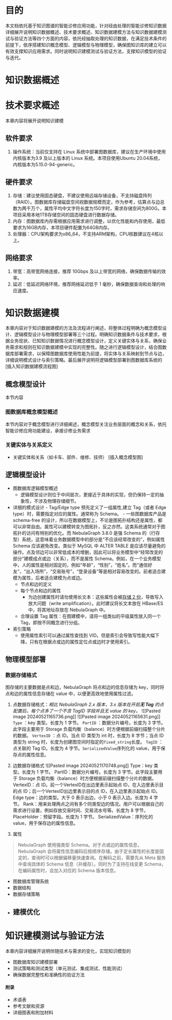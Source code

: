 # 目的
本文档依托基于知识图谱的智能诊修应用功能，针对经由处理的智能诊修知识数据详细展开说明知识数据概述、技术要求概述、知识数据建模方法与知识数据建模测试与验证方法等四个方面的内容，依托经抽取处理的知识数据，在满足技术条件的前提下，依序搭建知识概念模型、逻辑模型与物理模型，确保图知识库的建立可以有效支撑知识应用需求。同时说明知识建模测试与验证方法，支撑知识模型的验证与迭代。


# 知识数据概述




# 技术要求概述

本章内容将展开说明知识建模
## 软件要求
1. 操作系统：当前仅支持在 Linux 系统中部署图数据库，建议在生产环境中使用内核版本为3.9 及以上版本的 Linux 系统。本项目使用Ubuntu 20.04系统，内核版本为5.15.0-94-generic。

## 硬件要求
1. 存储：建议使用固态硬盘，不建议使用远端存储设备，不支持磁盘阵列（RAID）。图数据库存储磁盘空间视数据规模而定，作为参考，估算点与边总数为两千万个，属性平均中文字符长度为150字时，需求存储空间为800G。本项目采用本地1TB存储空间的固态硬盘进行数据存储。
2. 内存：图数据库内存需根据应用需求进行调整，以优化性能和内存使用，最低要求为16GB内存，本项目硬件配置为64GB内存。
3. 处理器：CPU架构要求为x86_64，不支持ARM架构，CPU核数建议在4核以上。

## 网络要求
1. 带宽：高带宽网络连接，推荐 10Gbps 及以上带宽的网络，确保数据传输的效率。
2. 延迟：低延迟网络环境，推荐网络延迟低于 1 毫秒，确保数据查询和处理的响应速度。


# 知识数据建模
本章内容对于知识数据建模的方法及流程进行阐述，将整体过程明确为概念模型设计、逻辑模型设计与物理模型部署等三个过程。明确知识数据条件与技术要求，根据业务现状、已知知识数据情况进行概念模型设计，定义关键实体与关系，确保业务需求和规则在知识数据建模中实现的完整性。随之进行逻辑模型设计，结合图数据库部署需求，以保障图数据库使用性能为前提，将实体与关系映射到节点与边，详细说明模式设计与索引策略。最后展开说明将逻辑模型部署到图数据库系统的
[插入知识数据建模流程图]
## 概念模型设计
本节内容


### 图数据库概念模型概述
本节内容对于概念模型进行详细阐述，概念模型关注业务层面的概念和关系，依托智能诊修应用功能建设，承接诊修业务需求

### 关键实体与关系定义
- 关键实体和关系（如卡车、部件、维修、技师）
[插入概念模型图]

## 逻辑模型设计

- 图数据库逻辑模型概述
	- 逻辑模型设计则位于中间层次，更接近于具体的实现，但仍保持一定的抽象性，不涉及物理存储细节。
- 详细的模式设计
		- Tag/Edge type 预先定义了一组属性,建立 Tag（或者 Edge type）时，需要指定对应的属性。通常称为 Schema。
		- 一些图数据库产品是 schema-free 的设计，所以在数据模型上，不论是图拓扑结构还是属性，都可以非常自由。属性可以建模转变为图拓扑，反之亦然。这类系统通常对于图拓扑的访问有特别的优化。而 NebulaGraph 3.8.0 是强 Schema 的（行存型）系统，这意味着业务数据模型中的部分是“不应该经常改变的”，例如属性 Schema 应该避免改变。类似于 MySQL 中 ALTER TABLE 是应该尽量避免的操作。点及邻边可以非常低成本的增删，因此可以将业务模型中“经常改变的部分”建模成点或边（关系），而不是属性 Schema。例如，在一个业务模型中，人的属性是相对固定的，例如“年龄”，“性别”，“姓名”。而“通信好友”，“出入场所”，“交易账号”，“登录设备”等是相对容易改变的。前者适合建模为属性，后者适合建模为点或边。
	- 节点和边的定义
	- 每个节点和边的属性
		- 为边创建属性时请勿使用长文本：这些属性会被[存储 2 份](https://docs.nebula-graph.com.cn/3.8.0/1.introduction/3.nebula-graph-architecture/4.storage-service/)，导致写入放大问题（write amplification）。此时建议将长文本放在 HBase/ES 中，将其地址存放在 NebulaGraph 中。
	- 合理设置 Tag 属性：在图建模中，请将一组类似的平级属性放入同一个 Tag，即按不同概念进行分组。
- 索引策略
	- 使用属性索引可以通过属性查找到 VID。但是索引会导致写性能大幅下降，只有在根据点或边的属性定位点或边时才使用索引。


## 物理模型部署
### 数据存储格式
图存储的主要数据是点和边，NebulaGraph 将点和边的信息存储为 key，同时将点和边的属性信息存储在 value 中，以便更高效地使用属性过滤。
1. 点数据存储格式：*相比 NebulaGraph 2.x 版本，3.x 版本在开启**无 Tag** 的点配置后，每个点多了一个不含 TagID 字段并且无 value 的 key。*
![[Pasted image 20240521165736.png]]
![[Pasted image 20240521165631.png]]
`Type` ：key 类型。长度为 1 字节。
`PartID` ：数据分片编号。长度为 3 字节。此字段主要用于 Storage 负载均衡（balance）时方便根据前缀扫描整个分片的数据。
`VertexID` ：点 ID。当点 ID 类型为 int 时，长度为 8 字节；当点 ID 类型为 string 时，长度为创建图空间时指定的`fixed_string`长度。
`TagID` ：点关联的 Tag ID。长度为 4 字节。`SerializedValue`序列化的 value，用于保存点的属性信息。

2. 边数据存储格式
![[Pasted image 20240521170748.png]]
Type：key 类型。长度为 1 字节。
PartID：数据分片编号。长度为 3 字节。此字段主要用于 Storage 负载均衡（balance）时方便根据前缀扫描整个分片的数据。
VertexID：点 ID。前一个VertexID在出边里表示起始点 ID，在入边里表示目的点 ID；后一个VertexID出边里表示目的点 ID，在入边里表示起始点 ID。
Edge type：边的类型。大于 0 表示出边，小于 0 表示入边。长度为 4 字节。
Rank：用来处理两点之间有多个同类型边的情况。用户可以根据自己的需求进行设置，例如存放交易时间、交易流水号等。长度为 8 字节，
PlaceHolder：预留字段。长度为 1 字节。
SerializedValue：序列化的 value，用于保存边的属性信息。

3. 属性
>NebulaGraph 使用强类型 Schema。对于点或边的属性信息，NebulaGraph 会将属性信息编码后按顺序存储。由于定长属性的长度是固定的，查询时可以根据偏移量快速查询。在解码之前，需要先从 Meta 服务中查询具体的 Schema 信息（并缓存）。同时为了支持在线变更 Schema，在编码属性时，会加入对应的 Schema 版本信息。



- 图数据库管理系统
- 数据结构
- 数据存储策略
- 建模优化
	- 



# 知识建模测试与验证方法
本章内容详细展开说明伴随技术与需求的变化，实现知识模型的

- 图数据库知识建模部署
- 测试策略和测试类型（单元测试、集成测试、性能测试）
- 确保数据完整性和准确性的验证方法


#### 附录

- 术语表
- 参考文献和资源
- 详细图表和附加材料